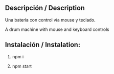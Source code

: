 ## Descripción / Description

Una batería con control vía mouse y teclado.

A drum machine with mouse and keyboard controls

## Instalación / Instalation: 

1. npm i

1. npm start 
